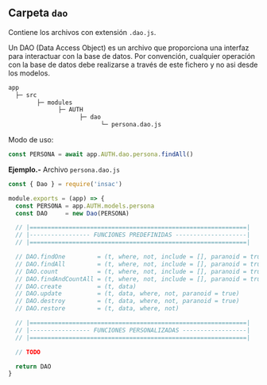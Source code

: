 ## Carpeta `dao`

Contiene los archivos con extensión `.dao.js`.

Un DAO (Data Access Object) es un archivo que proporciona una interfaz para interactuar con la base de datos. Por convención, cualquier operación con la base de datos debe realizarse a través de este fichero y no asi desde los modelos.

```txt
app
  ├─ src
        ├─ modules
              ├─ AUTH
                    ├─ dao
                          └─ persona.dao.js
```

Modo de uso:
```js
const PERSONA = await app.AUTH.dao.persona.findAll()
```

**Ejemplo.-** Archivo `persona.dao.js`

```js
const { Dao } = require('insac')

module.exports = (app) => {
  const PERSONA = app.AUTH.models.persona
  const DAO     = new Dao(PERSONA)

  // |=============================================================|
  // |----------------- FUNCIONES PREDEFINIDAS --------------------|
  // |=============================================================|

  // DAO.findOne         = (t, where, not, include = [], paranoid = true) => {}   : Promise
  // DAO.findAll         = (t, where, not, include = [], paranoid = true) => {}   : Promise
  // DAO.count           = (t, where, not, include = [], paranoid = true) => {}   : Promise
  // DAO.findAndCountAll = (t, where, not, include = [], paranoid = true) => {}   : Promise
  // DAO.create          = (t, data)                                      => {}   : Promise
  // DAO.update          = (t, data, where, not, paranoid = true)         => {}   : Promise
  // DAO.destroy         = (t, data, where, not, paranoid = true)         => {}   : Promise
  // DAO.restore         = (t, data, where, not)                          => {}   : Promise

  // |=============================================================|
  // |----------------- FUNCIONES PERSONALIZADAS ------------------|
  // |=============================================================|

  // TODO

  return DAO
}
```
